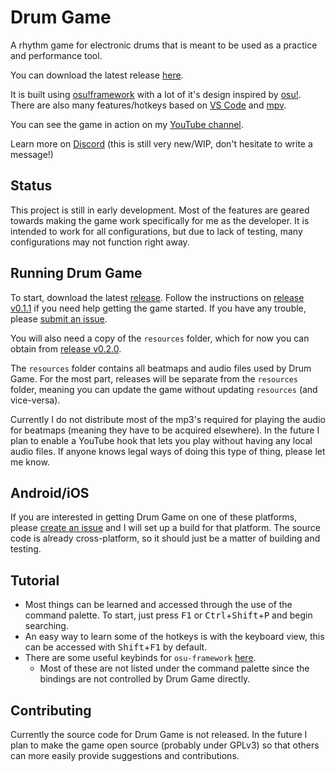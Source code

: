 # Drum Game
A rhythm game for electronic drums that is meant to be used as a practice and performance tool.

You can download the latest release [here](https://github.com/Jumprocks1/drum-game/releases).

It is built using [osu!framework](https://github.com/ppy/osu-framework) with a lot of it's design inspired by [osu!](https://github.com/ppy/osu). There are also many features/hotkeys based on [VS Code](https://github.com/microsoft/vscode) and [mpv](https://github.com/mpv-player/mpv).

You can see the game in action on my [YouTube channel](https://www.youtube.com/playlist?list=PLBsK4hG6ZcIgSahbTFiFBoQb39ITodnFM).

Learn more on [Discord](https://discord.gg/RTc3xDKabU) (this is still very new/WIP, don't hesitate to write a message!)

## Status
This project is still in early development. Most of the features are geared towards making the game work specifically for me as the developer. It is intended to work for all configurations, but due to lack of testing, many configurations may not function right away.

## Running Drum Game
To start, download the latest [release](https://github.com/Jumprocks1/drum-game/releases). Follow the instructions on [release v0.1.1](https://github.com/Jumprocks1/drum-game/releases/tag/v0.1.1) if you need help getting the game started. If you have any trouble, please [submit an issue](https://github.com/Jumprocks1/drum-game/issues/new).

You will also need a copy of the `resources` folder, which for now you can obtain from [release v0.2.0](https://github.com/Jumprocks1/drum-game/releases/tag/v0.2.0).

The `resources` folder contains all beatmaps and audio files used by Drum Game. For the most part, releases will be separate from the `resources` folder, meaning you can update the game without updating `resources` (and vice-versa).

Currently I do not distribute most of the mp3's required for playing the audio for beatmaps (meaning they have to be acquired elsewhere).  In the future I plan to enable a YouTube hook that lets you play without having any local audio files. If anyone knows legal ways of doing this type of thing, please let me know.

## Android/iOS
If you are interested in getting Drum Game on one of these platforms, please [create an issue](https://github.com/Jumprocks1/drum-game/issues/new) and I will set up a build for that platform. The source code is already cross-platform, so it should just be a matter of building and testing.

## Tutorial
- Most things can be learned and accessed through the use of the command palette. To start, just press <kbd>F1</kbd> or <kbd>Ctrl</kbd>+<kbd>Shift</kbd>+<kbd>P</kbd> and begin searching.
- An easy way to learn some of the hotkeys is with the keyboard view, this can be accessed with <kbd>Shift</kbd>+<kbd>F1</kbd> by default.
- There are some useful keybinds for `osu-framework` [here](https://github.com/ppy/osu-framework/wiki/Framework-Key-Bindings).
    - Most of these are not listed under the command palette since the bindings are not controlled by Drum Game directly.

## Contributing
Currently the source code for Drum Game is not released. In the future I plan to make the game open source (probably under GPLv3) so that others can more easily provide suggestions and contributions.
